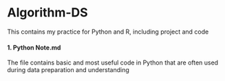 # Algorithm-DS
This contains my practice for Python and R, including project and code
#### 1. Python Note.md 
The file contains basic and most useful code in Python that are often used during data preparation and understanding
